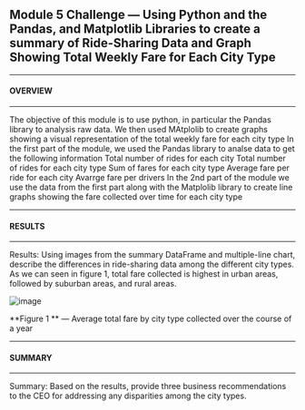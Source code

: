 <h2>Module 5 Challenge — Using Python and the Pandas, and Matplotlib Libraries to create a summary of Ride-Sharing Data and Graph Showing Total Weekly Fare for Each City Type
  </h2>
  
______________________________________________________________________
<h4>OVERVIEW 
</h4>

______________________________________________________________________
The objective of this module is to use python, in particular the Pandas library to analysis raw data. We then used MAtplolib to create graphs showing a visual representation of the total weekly fare for each city type
In the first part of the module, we used the Pandas library to analse data to get the following information 
Total number of rides for each city 
Total number of rides for each city type 
Sum of fares for each city type 
Average fare per ride for each city 
Avarrge fare per drivers
In the 2nd part of the module we use the data from the first part along with the Matplolib library to create line graphs showing the fare collected over time for each city type 
______________________________________________________________________
<h4>RESULTS
</h4>

______________________________________________________________________

Results: Using images from the summary DataFrame and multiple-line chart, describe the differences in ride-sharing data among the different city types.
As we can seen in figure 1, total fare collected is highest in urban areas, followed by suburban areas, and rural areas. 

![image](https://user-images.githubusercontent.com/103878061/195786668-6eb70852-e367-4086-bffb-80bd144df8fd.png)

**Figure 1 ** — Average total fare by city type collected over the course of a year 

______________________________________________________________________
<h4>SUMMARY
</h4>

______________________________________________________________________

Summary: Based on the results, provide three business recommendations to the CEO for addressing any disparities among the city types.
